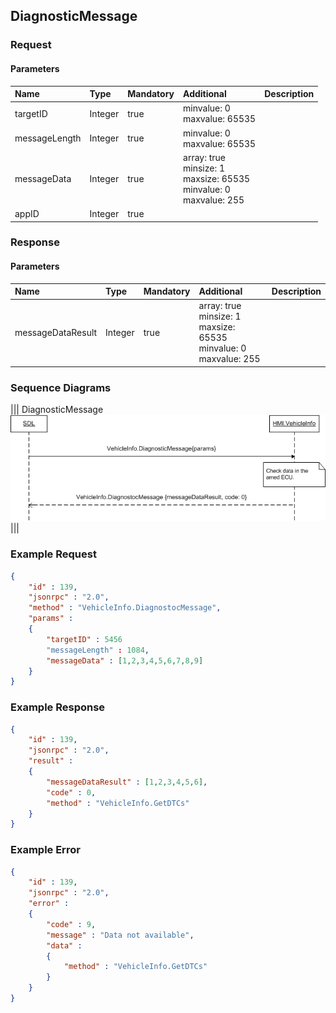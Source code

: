 ## DiagnosticMessage


### Request

#### Parameters

|Name|Type|Mandatory|Additional|Description|
|:---|:---|:--------|:---------|:----------|
|targetID|Integer|true|minvalue: 0<br>maxvalue: 65535||
|messageLength|Integer|true|minvalue: 0<br>maxvalue: 65535||
|messageData|Integer|true|array: true<br>minsize: 1<br>maxsize: 65535<br>minvalue: 0<br>maxvalue: 255||
|appID|Integer|true|||

### Response

#### Parameters

|Name|Type|Mandatory|Additional|Description|
|:---|:---|:--------|:---------|:----------|
|messageDataResult|Integer|true|array: true<br>minsize: 1<br>maxsize: 65535<br>minvalue: 0<br>maxvalue: 255||

### Sequence Diagrams
|||
DiagnosticMessage
![DiagnosticMessage](./assets/DiagnosticMessage.png)
|||

### Example Request

```json
{
	"id" : 139,
	"jsonrpc" : "2.0",
	"method" : "VehicleInfo.DiagnostocMessage",
	"params" :
	{
		"targetID" : 5456
		"messageLength" : 1084,
		"messageData" : [1,2,3,4,5,6,7,8,9]
	}
}
```
### Example Response

```json
{
	"id" : 139,
	"jsonrpc" : "2.0",
	"result" :
	{
		"messageDataResult" : [1,2,3,4,5,6],
		"code" : 0,
		"method" : "VehicleInfo.GetDTCs"
	}
}
```

### Example Error

```json
{
	"id" : 139,
	"jsonrpc" : "2.0",
	"error" :
	{
		"code" : 9,
		"message" : "Data not available",
		"data" :
		{
			"method" : "VehicleInfo.GetDTCs"
		}
	}
}
```
